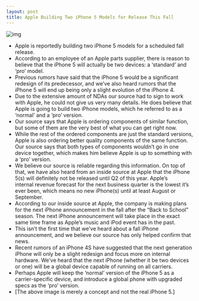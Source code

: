 ```yaml
---
layout: post
title: Apple Building Two iPhone 5 Models for Release This Fall
---
```

![img](http://media.idownloadblog.com/wp-content/uploads/2011/04/iPhone-5-2-Concept-e1304179252530.jpeg)
* Apple is reportedly building two iPhone 5 models for a scheduled fall release.
* According to an employee of an Apple parts supplier, there is reason to believe that the iPhone 5 will actually be two devices: a ‘standard’ and ‘pro’ model.
* Previous rumors have said that the iPhone 5 would be a significant redesign of its predecessor, and we’ve also heard rumors that the iPhone 5 will end up being only a slight evolution of the iPhone 4.
* Due to the extensive amount of NDAs our source had to sign to work with Apple, he could not give us very many details. He does believe that Apple is going to build two iPhone models, which he referred to as a ‘normal’ and a ‘pro’ version.
* Our source says that Apple is ordering components of similar function, but some of them are the very best of what you can get right now.
* While the rest of the ordered components are just the standard versions, Apple is also ordering better quality components of the same function. Our source says that both types of components wouldn’t go in one device together, which makes him believe Apple is up to something with a ‘pro’ version.
* We believe our source is reliable regarding this information. On top of that, we have also heard from an inside source at Apple that the iPhone 5(s) will definitely not be released until Q2 of this year. Apple’s internal revenue forecast for the next business quarter is the lowest it’s ever been, which means no new iPhone(s) until at least August or September.
* According to our inside source at Apple, the company is making plans for the next iPhone announcement in the fall after the “Back to School” season. The next iPhone announcement will take place in the exact same time frame as Apple’s music and iPod event has in the past.
* This isn’t the first time that we’ve heard about a fall iPhone announcement, and we believe our source has only helped confirm that news.
* Recent rumors of an iPhone 4S have suggested that the next generation iPhone will only be a slight redesign and focus more on internal hardware. We’ve heard that the next iPhone (whether it be two devices or one) will be a global device capable of running on all carriers.
* Perhaps Apple will keep the ‘normal’ version of the iPhone 5 as a carrier-specific device, and introduce a global phone with upgraded specs as the ‘pro’ version.
* [The above image is merely a concept and not the real iPhone 5.]


